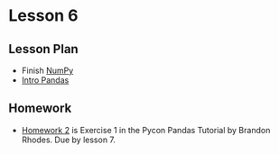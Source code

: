 # Lesson 6

## Lesson Plan

- Finish [NumPy][1]
- [Intro Pandas][2]

## Homework

- [Homework 2](./homework/homework2.ipynb) is Exercise 1 in the Pycon Pandas Tutorial by Brandon Rhodes. Due by lesson 7.

[1]: ../notebooks/intro-numpy.ipynb
[2]: ../notebooks/intro-pandas.ipynb